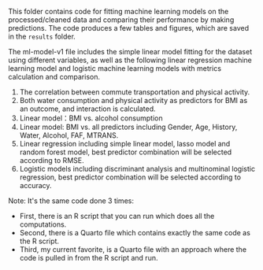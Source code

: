 This folder contains code for fitting machine learning models on the processed/cleaned data and comparing their performance by making predictions.
The code produces a few tables and figures, which are saved in the `results` folder.

The ml-model-v1 file includes the simple linear model fitting for the dataset using different variables, as well as the following linear regression machine learning model and logistic machine learning models with metrics calculation and comparison.
1. The correlation between commute transportation and physical activity.
2. Both water consumption and physical activity as predictors for BMI as an outcome, and interaction is calculated.
3. Linear model：BMI vs. alcohol consumption
4. Linear model: BMI vs. all predictors including Gender, Age, History, Water, Alcohol, FAF, MTRANS.
5. Linear regression including simple linear model, lasso model and random forest model, best predictor combination will be selected according to RMSE.
6. Logistic models including discriminant analysis and multinominal logistic regression, best predictor combination will be selected according to accuracy.

Note:
It's the same code done 3 times:

* First, there is an R script that you can run which does all the computations.
* Second, there is a Quarto file which contains exactly the same code as the R script.
* Third, my current favorite, is a Quarto file with an approach where the code is pulled in from the R script and run.